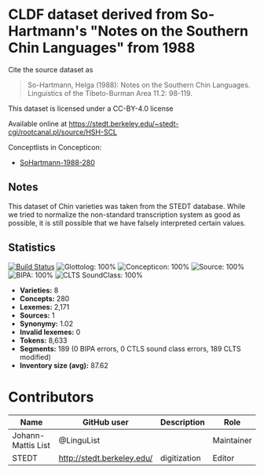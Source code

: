 # CLDF dataset derived from So-Hartmann's "Notes on the Southern Chin Languages" from 1988

Cite the source dataset as

> So-Hartmann, Helga (1988): Notes on the Southern Chin Languages. Linguistics of the Tibeto-Burman Area 11.2: 98-119.

This dataset is licensed under a CC-BY-4.0 license

Available online at https://stedt.berkeley.edu/~stedt-cgi/rootcanal.pl/source/HSH-SCL


Conceptlists in Concepticon:
- [SoHartmann-1988-280](https://concepticon.clld.org/contributions/SoHartmann-1988-280)
## Notes

This dataset of Chin varieties was taken from the STEDT database. While we tried to normalize the non-standard transcription system as good as possible, it is still possible that we have falsely interpreted certain values.



## Statistics


[![Build Status](https://travis-ci.org/lexibank/sohartmannchin.svg?branch=master)](https://travis-ci.org/lexibank/sohartmannchin)
![Glottolog: 100%](https://img.shields.io/badge/Glottolog-100%25-brightgreen.svg "Glottolog: 100%")
![Concepticon: 100%](https://img.shields.io/badge/Concepticon-100%25-brightgreen.svg "Concepticon: 100%")
![Source: 100%](https://img.shields.io/badge/Source-100%25-brightgreen.svg "Source: 100%")
![BIPA: 100%](https://img.shields.io/badge/BIPA-100%25-brightgreen.svg "BIPA: 100%")
![CLTS SoundClass: 100%](https://img.shields.io/badge/CLTS%20SoundClass-100%25-brightgreen.svg "CLTS SoundClass: 100%")

- **Varieties:** 8
- **Concepts:** 280
- **Lexemes:** 2,171
- **Sources:** 1
- **Synonymy:** 1.02
- **Invalid lexemes:** 0
- **Tokens:** 8,633
- **Segments:** 189 (0 BIPA errors, 0 CTLS sound class errors, 189 CLTS modified)
- **Inventory size (avg):** 87.62

# Contributors

Name | GitHub user | Description | Role
--- | --- | --- | ---
Johann-Mattis List | @LinguList | | Maintainer
STEDT | http://stedt.berkeley.edu/ | digitization | Editor


